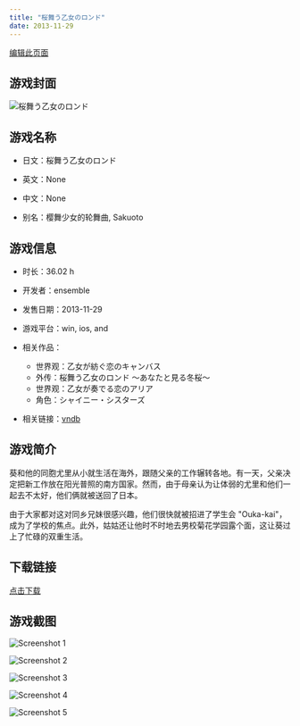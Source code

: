 ```yaml
---
title: "桜舞う乙女のロンド"
date: 2013-11-29
---
```

[编辑此页面](https://github.com/ACG-3/ADV3-source/blob/main/source/_posts/%E6%A1%9C%E8%88%9E%E3%81%86%E4%B9%99%E5%A5%B3%E3%81%AE%E3%83%AD%E3%83%B3%E3%83%89%20%EF%BD%9E%E3%81%82%E3%81%AA%E3%81%9F%E3%81%A8%E8%A6%8B%E3%82%8B%E5%86%AC%E6%A1%9C%EF%BD%9E.md)

## 游戏封面

![桜舞う乙女のロンド](https%3A//pan.timero.xyz/onedrive/img_lib_001/%E6%A1%9C%E8%88%9E%E3%81%86%E4%B9%99%E5%A5%B3%E3%81%AE%E3%83%AD%E3%83%B3%E3%83%89%20%EF%BD%9E%E3%81%82%E3%81%AA%E3%81%9F%E3%81%A8%E8%A6%8B%E3%82%8B%E5%86%AC%E6%A1%9C%EF%BD%9E_cover.avif)


## 游戏名称

- 日文：桜舞う乙女のロンド
- 英文：None
- 中文：None

- 别名：樱舞少女的轮舞曲, Sakuoto


## 游戏信息

- 时长：36.02 h
- 开发者：ensemble
- 发售日期：2013-11-29
- 游戏平台：win, ios, and
- 相关作品：
   - 世界观：乙女が紡ぐ恋のキャンバス
   - 外传：桜舞う乙女のロンド ～あなたと見る冬桜～
   - 世界观：乙女が奏でる恋のアリア
   - 角色：シャイニー・シスターズ

- 相关链接：[vndb](https://vndb.org/v12856)


## 游戏简介

葵和他的同胞尤里从小就生活在海外，跟随父亲的工作辗转各地。有一天，父亲决定把新工作放在阳光普照的南方国家。然而，由于母亲认为让体弱的尤里和他们一起去不太好，他们俩就被送回了日本。

由于大家都对这对同乡兄妹很感兴趣，他们很快就被招进了学生会 "Ouka-kai"，成为了学校的焦点。此外，姑姑还让他时不时地去男校菊花学园露个面，这让葵过上了忙碌的双重生活。




## 下载链接

[点击下载](https://pan.timero.xyz/onedrive/adv_lib_001/%E6%A1%9C%E8%88%9E%E3%81%86%E4%B9%99%E5%A5%B3%E3%81%AE%E3%83%AD%E3%83%B3%E3%83%89%20%EF%BD%9E%E3%81%82%E3%81%AA%E3%81%9F%E3%81%A8%E8%A6%8B%E3%82%8B%E5%86%AC%E6%A1%9C%EF%BD%9E)


## 游戏截图


![Screenshot 1](https%3A//pan.timero.xyz/onedrive/img_lib_001/%E6%A1%9C%E8%88%9E%E3%81%86%E4%B9%99%E5%A5%B3%E3%81%AE%E3%83%AD%E3%83%B3%E3%83%89%20%EF%BD%9E%E3%81%82%E3%81%AA%E3%81%9F%E3%81%A8%E8%A6%8B%E3%82%8B%E5%86%AC%E6%A1%9C%EF%BD%9E_Screenshot_1.avif)

![Screenshot 2](https%3A//pan.timero.xyz/onedrive/img_lib_001/%E6%A1%9C%E8%88%9E%E3%81%86%E4%B9%99%E5%A5%B3%E3%81%AE%E3%83%AD%E3%83%B3%E3%83%89%20%EF%BD%9E%E3%81%82%E3%81%AA%E3%81%9F%E3%81%A8%E8%A6%8B%E3%82%8B%E5%86%AC%E6%A1%9C%EF%BD%9E_Screenshot_2.avif)

![Screenshot 3](https%3A//pan.timero.xyz/onedrive/img_lib_001/%E6%A1%9C%E8%88%9E%E3%81%86%E4%B9%99%E5%A5%B3%E3%81%AE%E3%83%AD%E3%83%B3%E3%83%89%20%EF%BD%9E%E3%81%82%E3%81%AA%E3%81%9F%E3%81%A8%E8%A6%8B%E3%82%8B%E5%86%AC%E6%A1%9C%EF%BD%9E_Screenshot_3.avif)

![Screenshot 4](https%3A//pan.timero.xyz/onedrive/img_lib_001/%E6%A1%9C%E8%88%9E%E3%81%86%E4%B9%99%E5%A5%B3%E3%81%AE%E3%83%AD%E3%83%B3%E3%83%89%20%EF%BD%9E%E3%81%82%E3%81%AA%E3%81%9F%E3%81%A8%E8%A6%8B%E3%82%8B%E5%86%AC%E6%A1%9C%EF%BD%9E_Screenshot_4.avif)

![Screenshot 5](https%3A//pan.timero.xyz/onedrive/img_lib_001/%E6%A1%9C%E8%88%9E%E3%81%86%E4%B9%99%E5%A5%B3%E3%81%AE%E3%83%AD%E3%83%B3%E3%83%89%20%EF%BD%9E%E3%81%82%E3%81%AA%E3%81%9F%E3%81%A8%E8%A6%8B%E3%82%8B%E5%86%AC%E6%A1%9C%EF%BD%9E_Screenshot_5.avif)

